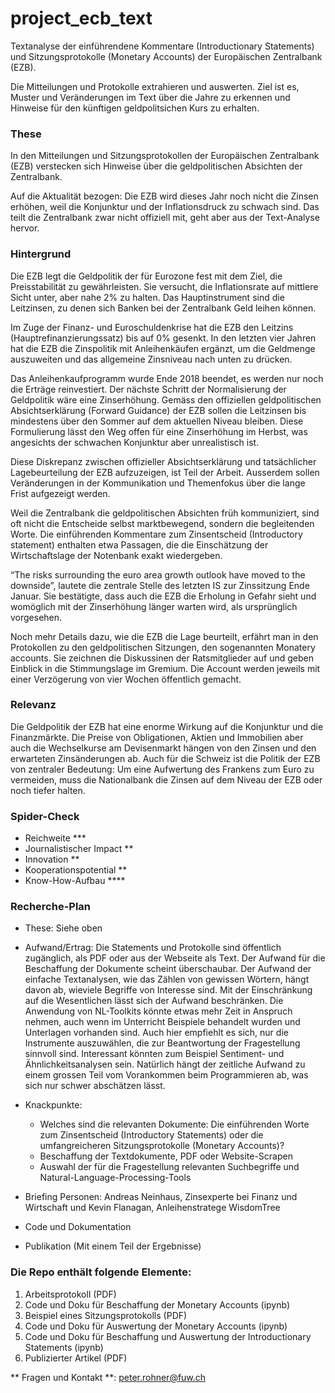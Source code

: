 # project_ecb_text

Textanalyse der einführendene Kommentare (Introductionary Statements) und Sitzungsprotokolle (Monetary Accounts) der Europäischen Zentralbank (EZB).

Die Mitteilungen und Protokolle extrahieren und auswerten. Ziel ist es, Muster und Veränderungen im Text über die Jahre zu erkennen und Hinweise für den künftigen geldpolitsichen Kurs zu erhalten. 

### These
In den Mitteilungen und Sitzungsprotokollen der Europäischen Zentralbank (EZB) verstecken sich Hinweise über die geldpolitischen Absichten der Zentralbank.

Auf die Aktualität bezogen: Die EZB wird dieses Jahr noch nicht die Zinsen erhöhen, weil die Konjunktur und der Inflationsdruck zu schwach sind. Das teilt die Zentralbank zwar nicht offiziell mit, geht aber aus der Text-Analyse hervor. 

### Hintergrund
Die EZB legt die Geldpolitik der für Eurozone fest mit dem Ziel, die Preisstabilität zu gewährleisten. Sie versucht, die Inflationsrate auf mittlere Sicht unter, aber nahe 2% zu halten. Das Hauptinstrument sind die Leitzinsen, zu denen sich Banken bei der Zentralbank Geld leihen können. 

Im Zuge der Finanz- und Euroschuldenkrise hat die EZB den Leitzins (Hauptrefinanzierungssatz) bis auf 0% gesenkt. In den letzten vier Jahren hat die EZB die Zinspolitik mit Anleihenkäufen ergänzt, um die Geldmenge auszuweiten und das allgemeine Zinsniveau nach unten zu drücken.

Das Anleihenkaufprogramm wurde Ende 2018 beendet, es werden nur noch die Erträge reinvestiert. Der nächste Schritt der Normalisierung der Geldpolitik wäre eine Zinserhöhung. Gemäss den offiziellen geldpolitischen Absichtserklärung (Forward Guidance) der EZB sollen die Leitzinsen bis mindestens über den Sommer auf dem aktuellen Niveau bleiben. Diese Formulierung lässt den Weg offen für eine Zinserhöhung im Herbst, was angesichts der schwachen Konjunktur aber unrealistisch ist.

Diese Diskrepanz zwischen offizieller Absichtserklärung und tatsächlicher Lagebeurteilung der EZB aufzuzeigen, ist Teil der Arbeit. Ausserdem sollen Veränderungen in der Kommunikation und Themenfokus über die lange Frist aufgezeigt werden. 

Weil die Zentralbank die geldpolitischen Absichten früh kommuniziert, sind oft nicht die Entscheide selbst marktbewegend, sondern die begleitenden Worte. Die einführenden Kommentare zum Zinsentscheid (Introductory statement) enthalten etwa Passagen, die die Einschätzung der Wirtschaftslage der Notenbank exakt wiedergeben. 

“The risks surrounding the euro area growth outlook have moved to the downside”, lautete die zentrale Stelle des letzten IS zur Zinssitzung Ende Januar. Sie bestätigte, dass auch die EZB die Erholung in Gefahr sieht und womöglich mit der Zinserhöhung länger warten wird, als ursprünglich  vorgesehen. 

Noch mehr Details dazu, wie die EZB die Lage beurteilt, erfährt man in den Protokollen zu den geldpolitischen Sitzungen, den sogenannten Monatery accounts. Sie zeichnen die Diskussinen der Ratsmitglieder auf und geben Einblick in die Stimmungslage im Gremium. Die Account werden jeweils mit einer Verzögerung von vier Wochen öffentlich gemacht.

### Relevanz
Die Geldpolitik der EZB hat eine enorme Wirkung auf die Konjunktur und die Finanzmärkte. Die Preise von Obligationen, Aktien und Immobilien aber auch die Wechselkurse am Devisenmarkt hängen von den Zinsen und den erwarteten Zinsänderungen ab. Auch für die Schweiz ist die Politik der EZB von zentraler Bedeutung: Um eine Aufwertung des Frankens zum Euro zu vermeiden, muss die Nationalbank die Zinsen auf dem Niveau der EZB oder noch tiefer halten. 

### Spider-Check
* Reichweite ***
* Journalistischer Impact **
* Innovation **
* Kooperationspotential **
* Know-How-Aufbau ****

### Recherche-Plan
* These: Siehe oben
* Aufwand/Ertrag: Die Statements und Protokolle sind öffentlich zugänglich, als PDF oder aus der Webseite als Text. Der Aufwand für die Beschaffung der Dokumente scheint überschaubar. Der Aufwand der einfache Textanalysen, wie das Zählen von gewissen Wörtern, hängt davon ab, wieviele Begriffe von Interesse sind. Mit der Einschränkung auf die Wesentlichen lässt sich der Aufwand beschränken. 
Die Anwendung von NL-Toolkits könnte etwas mehr Zeit in Anspruch nehmen, auch wenn im Unterricht Beispiele behandelt wurden und Unterlagen vorhanden sind. Auch hier empfiehlt es sich, nur die Instrumente auszuwählen, die zur Beantwortung  der Fragestellung sinnvoll sind. 
Interessant könnten zum Beispiel Sentiment- und Ähnlichkeitsanalysen sein. Natürlich hängt der zeitliche Aufwand zu einem grossen Teil vom Vorankommen beim Programmieren ab, was sich nur schwer abschätzen lässt.
* Knackpunkte:
   - Welches sind die relevanten Dokumente: Die einführenden Worte zum Zinsentscheid (Introductory Statements) oder die umfangreicheren   Sitzungsprotokolle (Monetary Accounts)? 
   - Beschaffung der Textdokumente, PDF oder Website-Scrapen
   - Auswahl der für die Fragestellung relevanten Suchbegriffe und Natural-Language-Processing-Tools

* Briefing Personen: Andreas Neinhaus, Zinsexperte bei Finanz und Wirtschaft und Kevin Flanagan, Anleihenstratege WisdomTree
* Code und Dokumentation
* Publikation (Mit einem Teil der Ergebnisse)

### Die Repo enthält folgende Elemente:
1. Arbeitsprotokoll (PDF)
2. Code und Doku für Beschaffung der Monetary Accounts (ipynb)
3. Beispiel eines Sitzungsprotokolls (PDF)
3. Code und Doku für Auswertung der Monetary Accounts (ipynb)
4. Code und Doku für Beschaffung und Auswertung der Introductionary Statements (ipynb)
5. Publizierter Artikel (PDF)

** Fragen und Kontakt **: peter.rohner@fuw.ch


